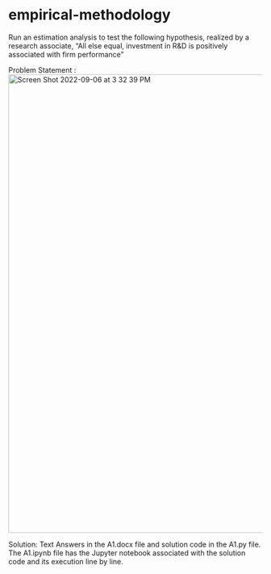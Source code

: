 # empirical-methodology
Run an estimation analysis to test the following hypothesis, realized by a research associate, “All else equal, investment in R&amp;D is positively associated with firm performance”

Problem Statement :
<img width="909" alt="Screen Shot 2022-09-06 at 3 32 39 PM" src="https://user-images.githubusercontent.com/54576135/188807694-ce62669b-732c-4013-a857-8c90e5d3fc45.png">

Solution:
Text Answers in the A1.docx file and solution code in the A1.py file. The A1.ipynb file has the Jupyter notebook associated with the solution code and its execution line by line.
